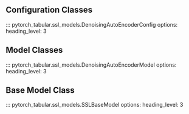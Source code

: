 ## Configuration Classes

::: pytorch_tabular.ssl_models.DenoisingAutoEncoderConfig
    options:
            heading_level: 3

## Model Classes

::: pytorch_tabular.ssl_models.DenoisingAutoEncoderModel
    options:
            heading_level: 3

## Base Model Class
::: pytorch_tabular.ssl_models.SSLBaseModel
    options:
            heading_level: 3
